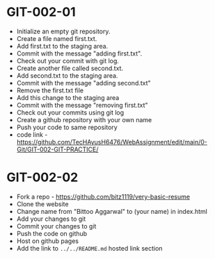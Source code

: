 # GIT-002-01
- Initialize an empty git repository.
- Create a file named first.txt.
- Add first.txt to the staging area.
- Commit with the message "adding first.txt".
- Check out your commit with git log.
- Create another file called second.txt.
- Add second.txt to the staging area.
- Commit with the message "adding second.txt"
- Remove the first.txt file
- Add this change to the staging area
- Commit with the message "removing first.txt"
- Check out your commits using git log
- Create a github repository with your own name
- Push your code to same repository
- code link - https://github.com/TecHAyusH6476/WebAssignment/edit/main/0-Git/GIT-002-GIT-PRACTICE/



# GIT-002-02

- Fork a repo - https://github.com/bitz1119/very-basic-resume
- Clone the website
- Change name from "Bittoo Aggarwal" to (your name) in index.html
- Add your changes to git
- Commit your changes to git
- Push the code on github
- Host on github pages
- Add the link to ```../../README.md``` hosted link section
